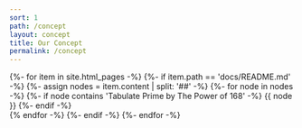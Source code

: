 ```yaml
---
sort: 1
path: /concept
layout: concept
title: Our Concept
permalink: /concept
---
```


{%- for item in site.html_pages -%}
	{%- if item.path == 'docs/README.md' -%}
		{%- assign nodes = item.content | split: '##' -%}
		{%- for node in nodes -%}
		    {%- if node contains 'Tabulate Prime by The Power of 168' -%}
				{{ node }}
			{%- endif -%}	
		{% endfor -%}
	{%- endif -%}
{%- endfor -%}
